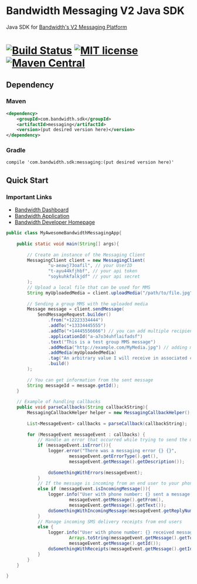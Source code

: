 # Bandwidth Messaging V2 Java SDK

Java SDK for [Bandwidth's V2 Messaging Platform](https://dev.bandwidth.com/v2-messaging/)

[![Build Status](https://travis-ci.org/Bandwidth/messaging-java-sdk.svg?branch=master)](https://travis-ci.org/Bandwidth/messaging-java-sdk)
[![MIT license](https://img.shields.io/crates/l/pubsub.svg)](./LICENSE)
[![Maven Central](https://img.shields.io/maven-central/v/com.bandwidth.sdk/messaging.svg)](https://search.maven.org/search?q=g:com.bandwidth.sdk.messaging)
===

## Dependency

### Maven
```xml
<dependency>
    <groupId>com.bandwidth.sdk</groupId>
    <artifactId>messaging</artifactId>
    <version>(put desired version here)</version>
</dependency>
```
### Gradle
```
compile 'com.bandwidth.sdk:messaging:(put desired version here)'
```


## Quick Start
### Important Links
* [Bandwidth Dashboard](https://dashboard.bandwidth.com/portal/report/#login:)
* [Bandwidth Application](https://app.bandwidth.com/login)
* [Bandwidth Developer Homepage](https://dev.bandwidth.com/)

```java
public class MyAwesomeBandwidthMessagingApp{
    
    public static void main(String[] args){
        
        // Create an instance of the Messaging Client
        MessagingClient client = new MessagingClient(
                "u-aeawj73oafil", // your UserID
                "t-ayu44kfjhbf", // your api token
                "soykuhkfalkjdf" // your api secret
        );        
        // Upload a local file that can be used for MMS 
        String myUploadedMedia = client.uploadMedia("/path/to/file.jpg","media_file_name.jpg");
        
        // Sending a group MMS with the uploaded media 
        Message message = client.sendMessage(
            SendMessageRequest.builder()
                .from("+12223334444")
                .addTo("+13334445555")
                .addTo("+14445556666") // you can add multiple recipients (will be sent as group MMS)
                .applicationId("a-a7o34uhflaifadsf")
                .text("This is a test group MMS message")
                .addMedia("http://example.com/MyMedia.jpg") // adding media is optional (will be sent as MMS)
                .addMedia(myUploadedMedia)
                .tag("An arbitrary value I will receive in associated callbacks")
                .build()
        );
        
        // You can get information from the sent message
        String messageId = message.getId();
    }
    
    // Example of handling callbacks
    public void parseCallbacks(String callbackString){
        MessagingCallbackHelper helper = new MessagingCallbackHelper();
        
        List<MessageEvent> callbacks = parseCallback(callbackString);
        
        for (MessageEvent messageEvent : callbacks) {
            // Handle an error that occurred while trying to send the message
            if (messageEvent.isError()){
                logger.error("There was a messaging error {} {}", 
                        messageEvent.getErrorType().get(), 
                        messageEvent.getMessage().getDescription());
                
                doSomethingWithErrors(messageEvent);
            }
            // If the message is incoming from an end user to your phone number
            else if (messageEvent.isIncomingMessage()){
                logger.info("User with phone number: {} sent a message with text: {}", 
                        messageEvent.getMessage().getFrom(),
                        messageEvent.getMessage().getText());
                doSomethingWithIncomingMessage(messageEvent.getReplyNumbers(),messageEvent.getMessage().getText());
            }
            // Manage incoming SMS delivery receipts from end users
            else {
                logger.info("User with phone number: {} received message with ID: {}", 
                        Arrays.toString(messageEvent.getMessage().getTo()),
                        messageEvent.getMessage().getId());
                doSomethingWithReceipts(messageEvent.getMessage().getId());
            }
        }
    }
    
}

```
